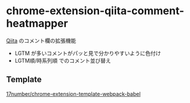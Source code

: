 # chrome-extension-qiita-comment-heatmapper

[Qiita](https://qiita.com/) のコメント欄の拡張機能

- LGTM が多いコメントがパッと見で分かりやすいように色付け
- LGTM順/時系列順 でのコメント並び替え

## Template

[17number/chrome-extension-template-webpack-babel](https://github.com/17number/chrome-extension-template-webpack-babel)
